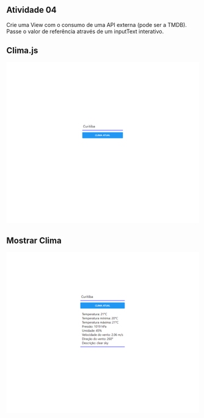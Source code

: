 <h2>Atividade 04</h2>
<p>
Crie uma View com o consumo de uma API externa (pode ser a TMDB).<br>
Passe o valor de referência através de um inputText interativo.<br>
</p>

<h2>Clima.js</h2>
<img src="./imgs/Clima.png" alt="Clima">

<h2>Mostrar Clima</h2>
<img src="./imgs/MostrarClima.png" alt="Mostrar Clima">
